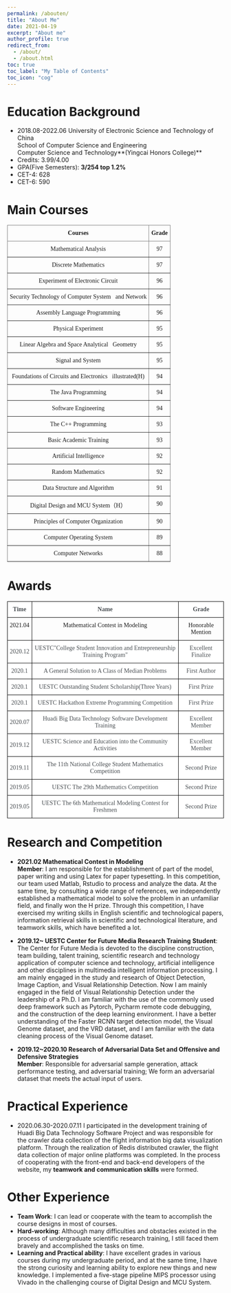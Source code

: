```yaml
---
permalink: /abouten/
title: "About Me"
date: 2021-04-19
excerpt: "About me"
author_profile: true
redirect_from: 
  - /about/
  - /about.html
toc: true
toc_label: "My Table of Contents"
toc_icon: "cog"
---
```


# Education Background
  
- 2018.08-2022.06  University of Electronic Science and Technology of China       
  School of Computer Science and Engineering  
  Computer Science and Technology**(Yingcai Honors College)**
- Credits: 3.99/4.00   
- GPA(Five Semesters): **3/254  top 1.2%**
- CET-4: 628     
- CET-6: 590  

# Main Courses
  
<style type="text/css">
.tg  {border-collapse:collapse;border-spacing:0;}
.tg td{border-color:black;border-style:solid;border-width:1px;font-family:Arial, sans-serif;font-size:14px;
  overflow:hidden;padding:10px 5px;word-break:normal;}
.tg th{border-color:black;border-style:solid;border-width:1px;font-family:Arial, sans-serif;font-size:14px;
  font-weight:normal;overflow:hidden;padding:10px 5px;word-break:normal;}
.tg .tg-i3dw{border-color:inherit;font-family:"Times New Roman", Times, serif !important;;text-align:center;vertical-align:top}
.tg .tg-mjfx{border-color:inherit;font-family:"Times New Roman", Times, serif !important;;font-weight:bold;text-align:center;
  vertical-align:top}
</style>
<table class="tg">
<thead>
  <tr>
    <th class="tg-mjfx">Courses</th>
    <th class="tg-mjfx">Grade</th>
  </tr>
</thead>
<tbody>
  <tr>
    <td class="tg-i3dw">Mathematical Analysis</td>
    <td class="tg-i3dw">97</td>
  </tr>
  <tr>
    <td class="tg-i3dw">Discrete Mathematics</td>
    <td class="tg-i3dw">97</td>
  </tr>
  <tr>
    <td class="tg-i3dw">Experiment of Electronic Circuit</td>
    <td class="tg-i3dw">96</td>
  </tr>
  <tr>
    <td class="tg-i3dw">Security Technology of Computer System&nbsp;&nbsp;&nbsp;and Network</td>
    <td class="tg-i3dw">96</td>
  </tr>
  <tr>
    <td class="tg-i3dw">Assembly Language Programming</td>
    <td class="tg-i3dw">96</td>
  </tr>
  <tr>
    <td class="tg-i3dw">Physical Experiment</td>
    <td class="tg-i3dw">95</td>
  </tr>
  <tr>
    <td class="tg-i3dw">Linear Algebra and Space Analytical&nbsp;&nbsp;&nbsp;Geometry</td>
    <td class="tg-i3dw">95</td>
  </tr>
  <tr>
    <td class="tg-i3dw">Signal and System</td>
    <td class="tg-i3dw">95</td>
  </tr>
  <tr>
    <td class="tg-i3dw">Foundations of Circuits and Electronics&nbsp;&nbsp;&nbsp;illustrated(H)</td>
    <td class="tg-i3dw">94</td>
  </tr>
  <tr>
    <td class="tg-i3dw">The Java Programming</td>
    <td class="tg-i3dw">94</td>
  </tr>
  <tr>
    <td class="tg-i3dw">Software Engineering</td>
    <td class="tg-i3dw">94</td>
  </tr>
  <tr>
    <td class="tg-i3dw">The C++ Programming</td>
    <td class="tg-i3dw">93</td>
  </tr>
  <tr>
    <td class="tg-i3dw">Basic Academic Training</td>
    <td class="tg-i3dw">93</td>
  </tr>
  <tr>
    <td class="tg-i3dw">Artificial Intelligence</td>
    <td class="tg-i3dw">92</td>
  </tr>
  <tr>
    <td class="tg-i3dw">Random Mathematics</td>
    <td class="tg-i3dw">92</td>
  </tr>
  <tr>
    <td class="tg-i3dw">Data Structure and Algorithm</td>
    <td class="tg-i3dw">91</td>
  </tr>
  <tr>
    <td class="tg-i3dw">Digital Design and MCU System（H）</td>
    <td class="tg-i3dw">90</td>
  </tr>
  <tr>
    <td class="tg-i3dw">Principles of Computer Organization</td>
    <td class="tg-i3dw">90</td>
  </tr>
  <tr>
    <td class="tg-i3dw">Computer Operating System</td>
    <td class="tg-i3dw">89</td>
  </tr>
  <tr>
    <td class="tg-i3dw">Computer Networks</td>
    <td class="tg-i3dw">88</td>
  </tr>
</tbody>
</table>



# Awards
  
<style type="text/css">
.tg  {border-collapse:collapse;border-spacing:0;}
.tg td{border-color:black;border-style:solid;border-width:1px;font-family:Arial, sans-serif;font-size:14px;
  overflow:hidden;padding:10px 5px;word-break:normal;}
.tg th{border-color:black;border-style:solid;border-width:1px;font-family:Arial, sans-serif;font-size:14px;
  font-weight:normal;overflow:hidden;padding:10px 5px;word-break:normal;}
.tg .tg-dbgy{background-color:#FFF;color:#494E52;font-family:"Times New Roman", Times, serif !important;;font-weight:bold;
  text-align:center;vertical-align:middle}
.tg .tg-g145{font-family:"Times New Roman", Times, serif !important;;text-align:center;vertical-align:top}
.tg .tg-e319{background-color:#FFF;color:#494E52;font-family:"Times New Roman", Times, serif !important;;text-align:center;
  vertical-align:middle}
</style>
<table class="tg">
<thead>
  <tr>
    <th class="tg-dbgy"><span style="font-weight:bold">Time</span></th>
    <th class="tg-dbgy"><span style="font-weight:bold">Name</span></th>
    <th class="tg-dbgy"><span style="font-weight:bold">Grade</span></th>
  </tr>
</thead>
<tbody>
  <tr>
    <td class="tg-g145">2021.04</td>
    <td class="tg-g145">Mathematical Contest in Modeling</td>
    <td class="tg-g145">Honorable Mention</td>
  </tr>
  <tr>
    <td class="tg-e319">2020.12</td>
    <td class="tg-e319">UESTC"College Student Innovation and Entrepreneurship Training Program"</td>
    <td class="tg-e319">Excellent Finalize</td>
  </tr>
  <tr>
    <td class="tg-e319">2020.1</td>
    <td class="tg-e319">A General Solution to A Class of Median Problems</td>
    <td class="tg-e319">First Author</td>
  </tr>
  <tr>
    <td class="tg-e319">2020.1</td>
    <td class="tg-e319">UESTC Outstanding Student Scholarship(Three Years)</td>
    <td class="tg-e319">First Prize</td>
  </tr>
  <tr>
    <td class="tg-e319">2020.1</td>
    <td class="tg-e319">UESTC Hackathon Extreme Programming Competition</td>
    <td class="tg-e319">First Prize</td>
  </tr>
  <tr>
    <td class="tg-e319">2020.07</td>
    <td class="tg-e319">Huadi Big Data Technology Software Development Training</td>
    <td class="tg-e319">Excellent Member</td>
  </tr>
  <tr>
    <td class="tg-e319">2019.12</td>
    <td class="tg-e319">UESTC Science and Education into the Community Activities</td>
    <td class="tg-e319">Excellent Member</td>
  </tr>
  <tr>
    <td class="tg-e319">2019.11</td>
    <td class="tg-e319">The 11th National College Student Mathematics Competition</td>
    <td class="tg-e319">Second Prize</td>
  </tr>
  <tr>
    <td class="tg-e319">2019.05</td>
    <td class="tg-e319">UESTC The 29th Mathematics Competition</td>
    <td class="tg-e319">Second Prize</td>
  </tr>
  <tr>
    <td class="tg-e319">2019.05</td>
    <td class="tg-e319">UESTC The 6th Mathematical Modeling Contest for Freshmen</td>
    <td class="tg-e319">Second Prize</td>
  </tr>
</tbody>
</table>

# Research and Competition
- **2021.02  Mathematical Contest in Modeling**  
  **Member**: I am responsible for the establishment of part of the model, paper writing and using Latex for paper typesetting. In this competition, our team used Matlab, Rstudio to process and analyze the data. At the same time, by consulting a wide range of references, we independently established a mathematical model to solve the problem in an unfamiliar field, and finally won the H prize. Through this competition, I have exercised my writing skills in English scientific and technological papers, information retrieval skills in scientific and technological literature, and teamwork skills, which have benefited a lot.

- **2019.12~       UESTC Center for Future Media Research Training**
  **Student**: The Center for Future Media is devoted to the discipline construction, team building, talent training, scientific research and technology application of computer science and technology, artificial intelligence and other disciplines in multimedia intelligent information processing. I am mainly engaged in the study and research of Object Detection, Image Caption, and Visual Relationship Detection. Now I am mainly engaged in the field of Visual Relationship Detection under the leadership of a Ph.D. I am familiar with the use of the commonly used deep framework such as Pytorch, Pycharm remote code debugging, and the construction of the deep learning environment. I have a better understanding of the Faster RCNN target detection model, the Visual Genome dataset, and the VRD dataset, and I am familiar with the data cleaning process of the Visual Genome dataset. 


- **2019.12~2020.10  Research of Adversarial Data Set and Offensive and Defensive Strategies**  
	**Member**: Responsible for adversarial sample generation, attack performance testing, and adversarial training; We form an adversarial dataset that meets the actual input of users.

# Practical Experience
  
- 2020.06.30-2020.07.11 I participated in the development training of Huadi Big Data Technology Software Project and was responsible for the crawler data collection of the flight information big data visualization platform. Through the realization of Redis distributed crawler, the flight data collection of major online platforms was completed. In the process of cooperating with the front-end and back-end developers of the website, my **teamwork and communication skills** were formed. 

# Other Experience
  
- **Team Work**: I can lead or cooperate with the team to accomplish the course designs in most of courses.  
- **Hard-working**: Although many difficulties and obstacles existed in the process of undergraduate scientific research training, I still faced them bravely and accomplished the tasks on time.  
- **Learning and Practical ability**: I have excellent grades in various courses during my undergraduate period, and at the same time, I have the strong curiosity and learning ability to explore new things and new knowledge. I implemented a five-stage pipeline MIPS processor using Vivado in the challenging course of Digital Design and MCU System.